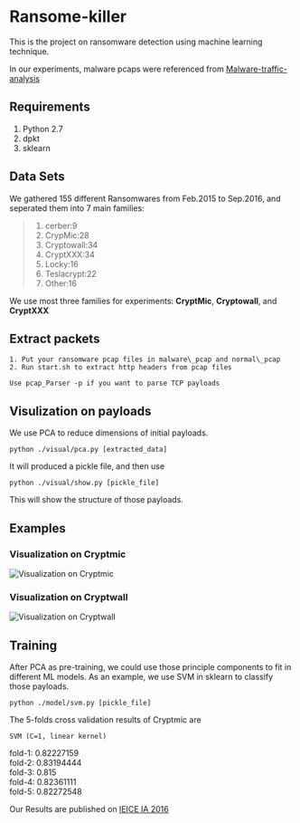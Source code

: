 # Ransome-killer
This is the project on ransomware detection using machine learning technique.

In our experiments, malware pcaps were referenced from [Malware-traffic-analysis](http://www.malware-traffic-analysis.net/)

## Requirements
1. Python 2.7
2. dpkt
3. sklearn

## Data Sets
We gathered 155 different Ransomwares from Feb.2015 to Sep.2016, and seperated them into 7 main families:
> 1. cerber:9
> 2. CrypMic:28
> 3. Cryptowall:34
> 4. CryptXXX:34
> 5. Locky:16
> 6. Teslacrypt:22
> 7. Other:16

We use most three families for experiments: **CryptMic**, **Cryptowall**, and **CryptXXX**

## Extract packets
```
1. Put your ransomware pcap files in malware\_pcap and normal\_pcap
2. Run start.sh to extract http headers from pcap files
```
```
Use pcap_Parser -p if you want to parse TCP payloads
```
## Visulization on payloads
We use PCA to reduce dimensions of initial payloads.
```
python ./visual/pca.py [extracted_data]
```
It will produced a pickle file, and then use
```
python ./visual/show.py [pickle_file]
```
This will show the structure of those payloads.

## Examples
### Visualization on Cryptmic
![Visualization on Cryptmic](https://github.com/gau820827/Ransome-killer/blob/master/graph/Cryptmic/CryptmicPCA.png "Visualization on Cryptmic")
### Visualization on Cryptwall
![Visualization on Cryptwall](https://github.com/gau820827/Ransome-killer/blob/master/graph/Cryptwall/cryptwall_pca.png "Visualization on Cryptwall")

## Training
After PCA as pre-training, we could use those principle components to fit in different ML models.
As an example, we use SVM in sklearn to classify those payloads.
```
python ./model/svm.py [pickle_file]
```
The 5-folds cross validation results of Cryptmic are
```
SVM (C=1, linear kernel)
```
fold-1: 0.82227159 <br>
fold-2: 0.83194444 <br>
fold-3: 0.815      <br>
fold-4: 0.82361111 <br>
fold-5: 0.82272548 <br>


Our Results are published on [IEICE IA 2016](http://www.ieice.org/ken/paper/20161104Gbmd/eng/)
